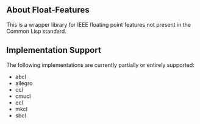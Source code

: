 ## About Float-Features
This is a wrapper library for IEEE floating point features not present in the Common Lisp standard.

## Implementation Support
The following implementations are currently partially or entirely supported:

* abcl
* allegro
* ccl
* cmucl
* ecl
* mkcl
* sbcl

